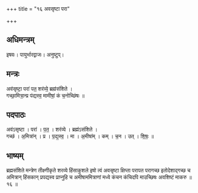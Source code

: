 +++
title = "१६ अवसृष्टा परा"

+++
## अधिमन्त्रम्
इषवः। पायुर्भारद्वाजः। अनुष्टुप्।

## मन्त्रः
अव॑सृष्टा॒ परा॑ पत॒ शर॑व्ये॒ ब्रह्म॑संशिते ।  
गच्छा॒मित्रा॒न्प्र प॑द्यस्व॒ मामीषां॒ कं च॒नोच्छि॑षः ॥

## पदपाठः
अव॑ऽसृष्टा । परा॑ । प॒त॒ । शर॑व्ये । ब्रह्म॑ऽसंशिते ।  
गच्छ॑ । अ॒मित्रा॑न् । प्र । प॒द्य॒स्व॒ । मा । अ॒मीषा॑म् । कम् । च॒न । उत् । शि॒षः॒ ॥

## भाष्यम्
ब्रह्मसंशिते मन्त्रेण तीक्ष्णीकृते शरव्ये हिंसाकुशले इषो त्वं अवसृष्टा क्षिप्ता परापत परागच्छ इतोदेशाद्गच्छ च अमित्रान् हिंसकान् प्रपद्यस्व प्राप्नुहि च अमीषाममित्राणां मध्ये कंचन कंचिदपि माउच्छिषः अवशिष्टं माकरु ॥ १६ ॥
